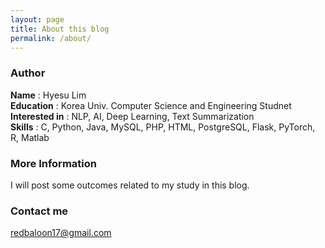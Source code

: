 ```yaml
---
layout: page
title: About this blog
permalink: /about/
---
```


### Author
**Name**          : Hyesu Lim<br>
**Education**     : Korea Univ. Computer Science and Engineering Studnet<br>
**Interested in** : NLP, AI, Deep Learning, Text Summarization<br>
**Skills**        : C, Python, Java, MySQL, PHP, HTML, PostgreSQL, Flask, PyTorch, R, Matlab

### More Information

I will post some outcomes related to my study in this blog.

### Contact me

[redbaloon17@gmail.com](mailto:redbaloon17@gmail.com)
